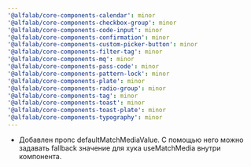 ```yaml
---
'@alfalab/core-components-calendar': minor
'@alfalab/core-components-checkbox-group': minor
'@alfalab/core-components-code-input': minor
'@alfalab/core-components-confirmation': minor
'@alfalab/core-components-custom-picker-button': minor
'@alfalab/core-components-filter-tag': minor
'@alfalab/core-components-mq': minor
'@alfalab/core-components-pass-code': minor
'@alfalab/core-components-pattern-lock': minor
'@alfalab/core-components-plate': minor
'@alfalab/core-components-radio-group': minor
'@alfalab/core-components-tag': minor
'@alfalab/core-components-toast': minor
'@alfalab/core-components-toast-plate': minor
'@alfalab/core-components-typography': minor
---
```


- Добавлен пропс defaultMatchMediaValue. С помощью него можно задавать fallback значение для хука useMatchMedia внутри компонента.
